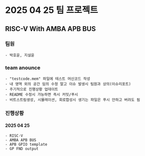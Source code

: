 # 2025 04 25 팀 프로젝트
## RISC-V With AMBA APB BUS
### 팀원
    - 박호윤, 지설윤  

### team anounce
    - "testcode.mem" 파일에 테스트 머신코드 작성  
    - 내 영역 외의 공간 임의 수정 말고 이슈 발생시 팀원과 상의(이슈리포트)  
    - 주기적으로 진행상황 업데이트  
    - README 수정시 가능하면 즉시 커밋/푸시  
    - 비트스트림생성, 시뮬레이션, 회로합성시 생기는 파일은 푸시 안하고 버려도 됨  
    
### 진행상황 
#### 2025 04 25  
    - RISC-V  
    - AMBA APB BUS  
    - APB GPIO template  
    - GP FND output  